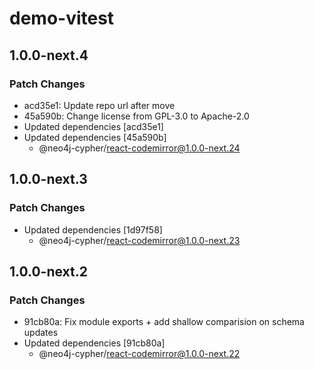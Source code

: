 # demo-vitest

## 1.0.0-next.4

### Patch Changes

- acd35e1: Update repo url after move
- 45a590b: Change license from GPL-3.0 to Apache-2.0
- Updated dependencies [acd35e1]
- Updated dependencies [45a590b]
  - @neo4j-cypher/react-codemirror@1.0.0-next.24

## 1.0.0-next.3

### Patch Changes

- Updated dependencies [1d97f58]
  - @neo4j-cypher/react-codemirror@1.0.0-next.23

## 1.0.0-next.2

### Patch Changes

- 91cb80a: Fix module exports + add shallow comparision on schema updates
- Updated dependencies [91cb80a]
  - @neo4j-cypher/react-codemirror@1.0.0-next.22
